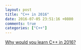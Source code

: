 ```yaml
---
layout: post
title: "C++ in 2016"
date: 2016-07-05 23:51:16 +0800
comments: true
categories: ["C++"]
---
```


<!-- more -->


[Why would you learn C++ in 2016?]

[Why would you learn C++ in 2016?]:http://itscompiling.eu/2016/03/10/why-learn-cpp-2016/
